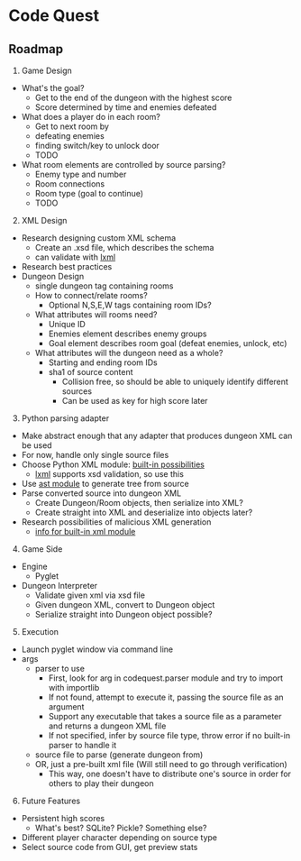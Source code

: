 Code Quest
============

## Roadmap
1. Game Design
 * What's the goal?
     * Get to the end of the dungeon with the highest score
	 * Score determined by time and enemies defeated
 * What does a player do in each room?
     * Get to next room by
	 * defeating enemies
	 * finding switch/key to unlock door
	 * TODO
 * What room elements are controlled by source parsing?
     * Enemy type and number
     * Room connections
     * Room type (goal to continue)
     * TODO
2. XML Design
 * Research designing custom XML schema
     * Create an .xsd file, which describes the schema
	 * can validate with [lxml](http://lxml.de/validation.html#xmlschema)
 * Research best practices
 * Dungeon Design
     * single dungeon tag containing rooms
     * How to connect/relate rooms?
          * Optional N,S,E,W tags containing room IDs?
     * What attributes will rooms need?
          * Unique ID
          * Enemies element describes enemy groups
          * Goal element describes room goal (defeat enemies, unlock, etc)
     * What attributes will the dungeon need as a whole?
          * Starting and ending room IDs
          * sha1 of source content
               * Collision free, so should be able to uniquely identify different sources
               * Can be used as key for high score later
3. Python parsing adapter
 * Make abstract enough that any adapter that produces dungeon XML can be used
 * For now, handle only single source files
 * Choose Python XML module: [built-in possibilities](https://docs.python.org/2/library/xml.html#module-xml)
     * [lxml](http://lxml.de/) supports xsd validation, so use this
 * Use [ast module](https://docs.python.org/3.3/library/ast.html) to generate tree from source
 * Parse converted source into dungeon XML
     * Create Dungeon/Room objects, then serialize into XML?
     * Create straight into XML and deserialize into objects later?
 * Research possibilities of malicious XML generation
     * [info for built-in xml module](https://docs.python.org/2/library/xml.html#xml-vulnerabilities)
4. Game Side
 * Engine
     * Pyglet
 * Dungeon Interpreter
     * Validate given xml via xsd file
     * Given dungeon XML, convert to Dungeon object
     * Serialize straight into Dungeon object possible?
5. Execution
 * Launch pyglet window via command line
 * args
     * parser to use
          * First, look for arg in codequest.parser module and try to import with importlib
          * If not found, attempt to execute it, passing the source file as an argument
          * Support any executable that takes a source file as a parameter and returns a dungeon XML file
          * If not specified, infer by source file type, throw error if no built-in parser to handle it
     * source file to parse (generate dungeon from)
     * OR, just a pre-built xml file (Will still need to go through verification)
          * This way, one doesn't have to distribute one's source in order for others to play their dungeon
6. Future Features
 * Persistent high scores
     * What's best? SQLite? Pickle? Something else?
 * Different player character depending on source type
 * Select source code from GUI, get preview stats
